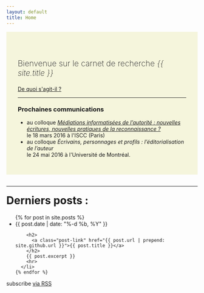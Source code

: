 ```yaml
---
layout: default
title: Home
---
```


<div style="padding: 50px 30px 30px 30px; background-color:beige; margin-bottom:30px">
  <p style="font-size:1.5em; font-weight:200"> Bienvenue sur le carnet de recherche <em>{{ site.title }}</em></p>
  <a class="btn btn-default btn-sm" href="{{ site.github.url }}/about" title="About">
    <i class="fa fa-arrow-right"></i> De quoi s'agit-il ?
  </a>
<hr/>
<h3 style="margin-top:20px">Prochaines communications</h3>
  <ul class="fa-ul">
    <li><i class="fa-li fa fa-arrow-right"></i>au colloque <a href="http://www.iscc.cnrs.fr/spip.php?article2078" target="_blank" title="Colloque MIAu"><em>Médiations informatisées de l’autorité : nouvelles écritures, nouvelles pratiques de la reconnaissance ?</em></a><br>le 18 mars 2016 à l'ISCC (Paris)</li>
    <li><i class="fa-li fa fa-arrow-right"></i>au colloque <em>Écrivains, personnages et profils : l’éditorialisation de l’auteur</em><br>le 24 mai 2016 à l'Université de Montréal.</li>
  </ul>

</div>
<hr>
<div class="home">

  <h1 class="page-heading" style="margin-top:20px">Derniers posts :</h1>

  <ul class="post-list">
    {% for post in site.posts %}
      <li>
        <span class="post-meta">{{ post.date | date: "%-d %b, %Y" }}</span>

        <h2>
          <a class="post-link" href="{{ post.url | prepend: site.github.url }}">{{ post.title }}</a>
        </h2>
        {{ post.excerpt }}
        <hr>
      </li>
    {% endfor %}
  </ul>

  <p class="rss-subscribe">subscribe <a href="{{ "/feed.xml" | prepend: site.github.url }}">via RSS</a></p>

</div>
